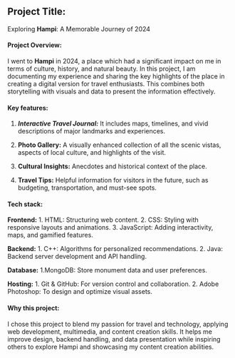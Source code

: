 ## Project Title:
Exploring **Hampi**:  A Memorable Journey of 2024

#### Project Overview:
I went to **Hampi** in 2024, a place which had a significant impact on me in terms of culture, history, and natural beauty. In this project, I am documenting my experience and sharing the key highlights of the place in creating a digital version for travel enthusiasts. This combines both storytelling with visuals and data to present the information effectively.


#### Key features:

1. ***Interactive Travel Journal:*** It includes maps, timelines, and vivid descriptions of major landmarks and experiences.

2. **Photo Gallery:** A visually enhanced collection of all the scenic vistas, aspects of local culture, and highlights of the visit.

3. **Cultural Insights:** Anecdotes and historical context of the place.

4. **Travel Tips:** Helpful information for visitors in the future, such as budgeting, transportation, and must-see spots.

#### Tech stack: 

**Frontend:**
    1. HTML: Structuring web content.
    2. CSS: Styling with responsive layouts and animations.
    3. JavaScript: Adding interactivity, maps, and gamified features.

**Backend:**
    1. C++: Algorithms for personalized recommendations.
    2. Java: Backend server development and API handling.

**Database:**
    1.MongoDB: Store monument data and user preferences.
    
**Hosting:**
    1. Git & GitHub: For version control and collaboration.
    2. Adobe Photoshop: To design and optimize visual assets.

#### Why this project:

I chose this project to blend my passion for travel and technology, applying web development, multimedia, and content creation skills. It helps me improve design, backend handling, and data presentation while inspiring others to explore Hampi and showcasing my content creation abilities.
